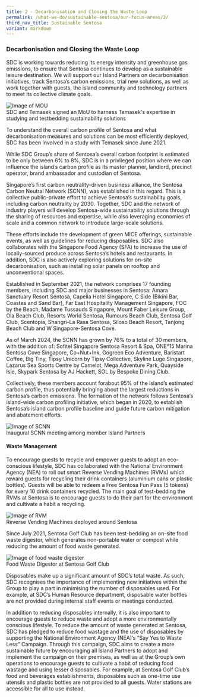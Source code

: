 ```yaml
---
title: 2 - Decarbonisation and Closing the Waste Loop
permalink: /what-we-do/sustainable-sentosa/our-focus-areas/2/
third_nav_title: Sustainable Sentosa
variant: markdown
---
```

### **Decarbonisation and Closing the Waste Loop**
		
SDC is working towards reducing its energy intensity and greenhouse gas emissions, to ensure that Sentosa continues to develop as a sustainable leisure destination. We will support our Island Partners on decarbonisation initiatives, track Sentosa’s carbon emissions, trial new solutions, as well as work together with guests, the island community and technology partners to meet its collective climate goals.

<img src="/images/what-we-do/sustainable-sentosa/mou.jpg" alt="Image of MOU">
<figcaption>SDC and Temasek signed an MoU to harness Temasek's expertise in studying and testbedding sustainability solutions
</figcaption>

To understand the overall carbon profile of Sentosa and what decarbonisation measures and solutions can be most efficiently deployed, SDC has been involved in a study with Temasek since June 2021.

While SDC Group’s share of Sentosa’s overall carbon footprint is estimated to be only between 6% to 8%, SDC is in a privileged position where we can influence the island’s carbon profile as its master planner, landlord, precinct operator, brand ambassador and custodian of Sentosa. 

Singapore’s first carbon neutrality-driven business alliance, the Sentosa Carbon Neutral Network (SCNN), was established in this regard. This is a collective public-private effort to achieve Sentosa’s sustainability goals, including carbon neutrality by 2030. Together, SDC and the network of industry players will develop Sentosa-wide sustainability solutions through the sharing of resources and expertise, while also leveraging economies of scale and a common network to introduce large-scale solutions. 

These efforts include the development of green MICE offerings, sustainable events, as well as guidelines for reducing disposables. SDC also collaborates with the Singapore Food Agency (SFA) to increase the use of locally-sourced produce across Sentosa’s hotels and restaurants. In addition, SDC is also actively exploring solutions for on-site decarbonisation, such as installing solar panels on rooftop and unconventional spaces.

Established in September 2021, the network comprises 17 founding members, including SDC and major businesses in Sentosa: Amara Sanctuary Resort Sentosa, Capella Hotel Singapore, C Side (Bikini Bar, Coastes and Sand Bar), Far East Hospitality Management Singapore, FOC by the Beach, Madame Tussauds Singapore, Mount Faber Leisure Group, Ola Beach Club, Resorts World Sentosa, Rumours Beach Club, Sentosa Golf Club, Scentopia, Shangri-La Rasa Sentosa, Siloso Beach Resort, Tanjong Beach Club and W Singapore-Sentosa Cove. 

As of March 2024, the SCNN has grown by 76% to a total of 30 members, with the addition of: Sofitel Singapore Sentosa Resort &amp; Spa, ONE°15 Marina Sentosa Cove Singapore, Co+Nut+Ink, Gogreen Eco Adventure, Baristart Coffee, Big Tiny, Tipsy Unicorn by Tipsy Collective, Skyline Luge Singapore, Lazarus Sea Sports Centre by Camelot, Mega Adventure Park, Quayside Isle, Skypark Sentosa by AJ Hackett, SOL by Bespoke Dining Club.

Collectively, these members account forabout 95% of the island’s estimated carbon profile, thus potentially bringing about the largest reductions in Sentosa’s carbon emissions. The formation of the network follows Sentosa’s island-wide carbon profiling initiative, which began in 2020, to establish Sentosa’s island carbon profile baseline and guide future carbon mitigation and abatement efforts.

<img src="/images/what-we-do/sustainable-sentosa/scnn.jpeg" alt="Image of SCNN">
<figcaption>Inaugural SCNN meeting among member Island Partners</figcaption>

#### **Waste Management**
To encourage guests to recycle and empower guests to adopt an eco-conscious lifestyle, SDC has collaborated with the National Environment Agency (NEA) to roll out smart Reverse Vending Machines (RVMs) which reward guests for recycling their drink containers (aluminium cans or plastic bottles). Guests  will be able to redeem a Free Sentosa Fun Pass (5 tokens) for every 10 drink containers recycled. The main goal of test-bedding the RVMs at Sentosa is to encourage guests to do their part for the environment and cultivate a habit a recycling. 

<img src="/images/what-we-do/sustainable-sentosa/rvm.jpg" alt="Image of RVM">
<figcaption>Reverse Vending Machines deployed around Sentosa</figcaption>

Since July 2021, Sentosa Golf Club has been test-bedding an on-site food waste digestor, which generates non-portable water or compost while reducing the amount of food waste generated. 

<img src="/images/what-we-do/sustainable-sentosa/food-waste-digestor.jpg" alt="Image of food waste digester">
<figcaption>Food Waste Digestor at Sentosa Golf Club</figcaption>

Disposables make up a significant amount of SDC’s total waste. As such, SDC recognises the importance of implementing new initiatives within the Group to play a part in minimising the number of disposables used. For example, at SDC’s Human Resource department, disposable water bottles are not provided during internal staff events or meetings conducted. 

In addition to reducing disposables internally, it is also important to encourage guests to reduce waste and adopt a more environmentally conscious lifestyle. To reduce the amount of waste generated at Sentosa, SDC has pledged to reduce food wastage and the use of disposables by supporting the National Environment Agency (NEA)’s “Say Yes to Waste Less” Campaign. Through this campaign, SDC aims to create a more sustainable future by encouraging all Island Partners to adopt and implement the campaign on their premises, as well as at the Group’s own operations to encourage guests to cultivate a habit of reducing food wastage and using lesser disposables. For example, at Sentosa Golf Club’s food and beverages establishments, disposables such as one-time use utensils and plastic bottles are not provided to all guests. Water stations are accessible for all to use instead.